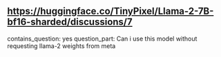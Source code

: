 ## https://huggingface.co/TinyPixel/Llama-2-7B-bf16-sharded/discussions/7

contains_question: yes
question_part: Can i use this model without requesting llama-2 weights from meta